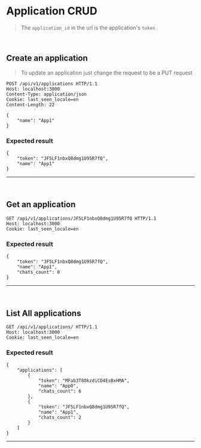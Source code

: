 # Application CRUD
> The `application_id` in the url is the application's `token`

</br>

## Create an application
 > To update an application just change the request to be a PUT request 

```
POST /api/v1/applications HTTP/1.1
Host: localhost:3000
Content-Type: application/json
Cookie: last_seen_locale=en
Content-Length: 22

{
    "name": "App1"
}
```
### Expected result 
```
{
    "token": "JF5LF1nbxQ8dmg1U95R7fQ",
    "name": "App1"
}
```
---
</br>

## Get an application

```
GET /api/v1/applications/JF5LF1nbxQ8dmg1U95R7fQ HTTP/1.1
Host: localhost:3000
Cookie: last_seen_locale=en
```
### Expected result 
```
{
    "token": "JF5LF1nbxQ8dmg1U95R7fQ",
    "name": "App1",
    "chats_count": 0
}
```
---
</br>

## List All applications

```
GET /api/v1/applications/ HTTP/1.1
Host: localhost:3000
Cookie: last_seen_locale=en
```
### Expected result 
```
{
    "applications": [
        {
            "token": "MFab3T8OkzdiCD4EsBxHMA",
            "name": "App0",
            "chats_count": 6
        },
        {
            "token": "JF5LF1nbxQ8dmg1U95R7fQ",
            "name": "App1",
            "chats_count": 2
        }
    ]
}
```
---
</br>